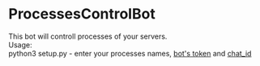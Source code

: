 # ProcessesControlBot
This bot will controll processes of your servers.<br/>
Usage:<br/>
python3 setup.py - enter your processes names, [bot's token]() and [chat_id]()
